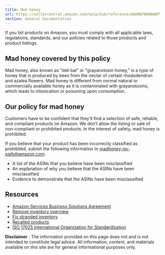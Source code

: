 ```yaml
---
title: Mad honey
url: https://sellercentral.amazon.com/help/hub/reference/GK6MW7WEWN6BP587
section: General Documentation
---
```


If you list products on Amazon, you must comply with all applicable laws,
regulations, standards, and our policies related to those products and product
listings.

## Mad honey covered by this policy

Mad honey, also known as "deli bal" or "grayanotoxin honey," is a type of
honey that is produced by bees from the nectar of certain rhododendron and
azalea flowers. Mad honey is different from normal natural or commercially
available honey as it is contaminated with grayanotoxins, which leads to
intoxication or poisoning upon consumption.

## Our policy for mad honey

Customers have to be confident that they'll find a selection of safe,
reliable, and compliant products on Amazon. We don’t allow the listing or sale
of non-compliant or prohibited products. In the interest of safety, mad honey
is prohibited.

If you believe that your product has been incorrectly classified as
prohibited, submit the following information to [madhoney-no-
path@amazon.com](mailto:madhoney-no-path@amazon.com):

  * A list of the ASINs that you believe have been misclassified
  * An explanation of why you believe that the ASINs have been misclassified
  * Evidence to demonstrate that the ASINs have been misclassified

## Resources

  * [Amazon Services Business Solutions Agreement](/gp/help/G1791)
  * [Remove inventory overview](/gp/help/G200280650)
  * [Fix stranded inventory](/inventoryplanning/stranded-inventory/)
  * [Recalled products](/gp/help/G200164750)
  * [ISO 17025 International Organization for Standardization](https://www.iso.org/ISO-IEC-17025-testing-and-calibration-laboratories.html)

**Disclaimer** : The information provided on this page does not and is not
intended to constitute legal advice. All information, content, and materials
available on this site are for general informational purposes only.

